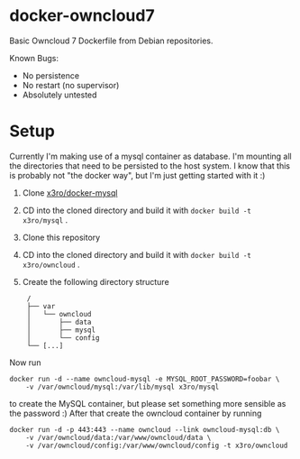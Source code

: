 docker-owncloud7
================

Basic Owncloud 7 Dockerfile from Debian repositories.

Known Bugs:

  * No persistence
  * No restart (no supervisor)
  * Absolutely untested

# Setup

Currently I'm making use of a mysql container as database.
I'm mounting all the directories that need to be persisted
to the host system. I know that this is probably not "the
docker way", but I'm just getting started with it :)

1. Clone [x3ro/docker-mysql](https://github.com/x3ro/docker-mysql)
2. CD into the cloned directory and build it with `docker build -t x3ro/mysql` .
3. Clone this repository
4. CD into the cloned directory and build it with `docker build -t x3ro/owncloud` .
5. Create the following directory structure

		/
		├── var
		│   └── owncloud
		│       ├── data
		│       ├── mysql
		│       └── config
		└── [...]


Now run 

	docker run -d --name owncloud-mysql -e MYSQL_ROOT_PASSWORD=foobar \
		-v /var/owncloud/mysql:/var/lib/mysql x3ro/mysql

to create the MySQL container, but please set something more sensible as the password :) After that create the
owncloud container by running

	docker run -d -p 443:443 --name owncloud --link owncloud-mysql:db \
		-v /var/owncloud/data:/var/www/owncloud/data \
		-v /var/owncloud/config:/var/www/owncloud/config -t x3ro/owncloud

